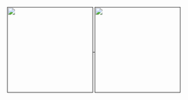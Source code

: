<!--
<a href="">
  <img align="center" src="./github-header-pic.png"   />
</a>
<br>
<br>
-->


<a href="">
  <img height=200 align="center" src="https://github-readme-stats.vercel.app/api?username=motamed&theme=vue-dark&border_color=278e38&border_radius=30&bg_color=191919&rank_icon=github" />
</a>
<a href="">
  <img height=200 align="center" src="https://github-readme-stats.vercel.app/api/top-langs?username=motamed&layout=compact&langs_count=8&card_width=320&theme=vue-dark&border_color=278e38&border_radius=30&bg_color=191919&hide=roff,jupyter%20notebook" />
</a>

<!--
**motamed/motamed** is a ✨ _special_ ✨ repository because its `README.md` (this file) appears on your GitHub profile.
### Hi there 👋
Here are some ideas to get you started:

- 🔭 I’m currently working on ...
- 🌱 I’m currently learning ...
- 👯 I’m looking to collaborate on ...
- 🤔 I’m looking for help with ...
- 💬 Ask me about ...
- 📫 How to reach me: ...
- 😄 Pronouns: ...
- ⚡ Fun fact: ...
-->
